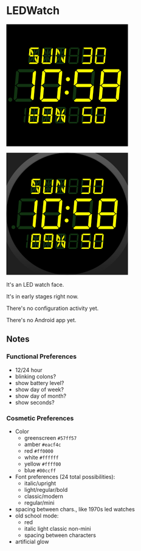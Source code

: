 # LEDWatch

![LED Watch face on square devices](wear/src/main/res/drawable-nodpi/preview_digital.png)

![LED Watch face on round devices](wear/src/main/res/drawable-nodpi/preview_digital_circular.png)

It's an LED watch face.

It's in early stages right now.

There's no configuration activity yet.

There's no Android app yet.

## Notes

### Functional Preferences

-   12/24 hour
-   blinking colons?
-   show battery level?
-   show day of week?
-   show day of month?
-   show seconds?

### Cosmetic Preferences

-   Color
    -   greenscreen `#57ff57`
    -   amber       `#eacf4c`
    -   red         `#ff0000`
    -   white       `#ffffff`
    -   yellow      `#ffff00`
    -   blue        `#00ccff`
-   Font preferences (24 total possibilities):
    -   italic/upright
    -   light/regular/bold
    -   classic/modern
    -   regular/mini
-   spacing between chars., like 1970s led watches
-   old school mode:
    -   red
    -   italic light classic non-mini
    -   spacing between characters
-   artificial glow

